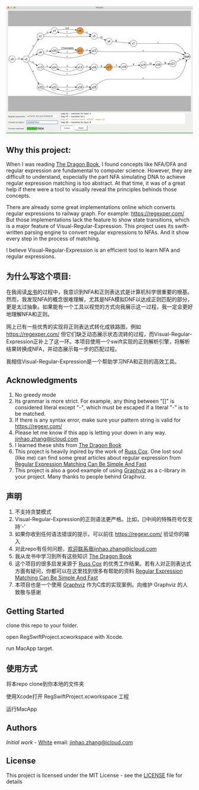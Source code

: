 
![](example.gif)

## Why this project:
When I was reading [The Dragon Book](https://en.wikipedia.org/wiki/Compilers:_Principles,_Techniques,_and_Tools), I found concepts like NFA/DFA and regular expression are fundamental to computer science. However, they are difficult to understand, especially the part NFA simulating DNA to achieve regular expression matching is too abstract. At that time, it was of a great help if there were a tool to visually reveal the principles behinds those concepts. 

There are already some great implementations online which converts regular expressions to railway graph. For example: https://regexper.com/ But those implementations lack the feature to show state transitions, which is a major feature of Visual-Regular-Expression. This project uses its swift-written parsing engine to convert regular expressions to NFAs. And it show every step in the process of matching.

I believe Visual-Regular-Expression is an efficient tool to learn NFA and regular expressions.

## 为什么写这个项目:
在我阅读[龙书](https://en.wikipedia.org/wiki/Compilers:_Principles,_Techniques,_and_Tools)的过程中，我意识到NFA和正则表达式是计算机科学很重要的根基。
然而，我发现NFA的概念很难理解，尤其是NFA模拟DNF以达成正则匹配的部分，更是太过抽象。如果能有一个工具以视觉的方式向我展示这一过程，我一定会更好地理解NFA和正则。

网上已有一些优秀的实现将正则表达式转化成铁路图，例如 https://regexper.com/ 但它们缺乏动态展示状态流转的过程，而Visual-Regular-Expression正补上了这一环。本项目使用一个swift实现的正则解析引擎，将解析结果转换成NFA，并动态展示每一步的匹配过程。

我相信Visual-Regular-Expression是一个帮助学习NFA和正则的高效工具。

## Acknowledgments

1. No greedy mode
2. Its grammar is more strict. For example, any thing between "[]" is considered literal except "-", which must be escaped if a literal "-" is to be matched.
3. If there is any syntax error, make sure your pattern string is valid for https://regexr.com/
4. Please let me know if this app is letting your down in any way. jinhao.zhang@icloud.com
5. I learned these shits from [The Dragon Book](https://en.wikipedia.org/wiki/Compilers:_Principles,_Techniques,_and_Tools)
6. This project is heavily inpired by the work of [Russ Cox](https://swtch.com/~rsc/). One lost soul (like me) can find some great articles about regular expression from [Regular Expression Matching Can Be Simple And Fast](https://swtch.com/~rsc/regexp/regexp1.html)
7. This project is also a good example of using [Graphviz](https://www.graphviz.org/) as a c-library in your project. Many thanks to people behind Graphviz.

## 声明

1. 不支持贪婪模式
2. Visual-Regular-Expression的正则语法更严格。比如，[]中间的特殊符号仅支持‘-’
3. 如果你收到任何语法错误的提示，可以前往 https://regexr.com/ 验证你的输入
4. 对此repo有任何问题，欢迎联系我jinhao.zhang@icloud.com
5. 我从龙书中学习到所有这些知识 [The Dragon Book](https://en.wikipedia.org/wiki/Compilers:_Principles,_Techniques,_and_Tools)
6. 这个项目的很多启发来源于 [Russ Cox](https://swtch.com/~rsc/) 的优秀工作结果。若有人对正则表达式方面有疑问，你都可以在这里找到很多有帮助的资料 [Regular Expression Matching Can Be Simple And Fast](https://swtch.com/~rsc/regexp/regexp1.html)
7. 本项目也是一个使用 [Graphviz](https://www.graphviz.org/) 作为C库的实现案例。向维护 Graphviz 的人致敬与感谢

## Getting Started

clone this repo to your folder.

open RegSwiftProject.xcworkspace with Xcode.

run MacApp target.

## 使用方式

将本repo clone到你本地的文件夹

使用Xcode打开 RegSwiftProject.xcworkspace 工程

运行MacApp

## Authors

*Initial work* - [White](https://github.com/White-White)  email: jinhao.zhang@icloud.com

## License

This project is licensed under the MIT License - see the [LICENSE](LICENSE) file for details

